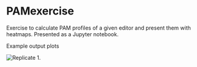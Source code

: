 # PAMexercise

Exercise to calculate PAM profiles of a given editor and present them with heatmaps.
Presented as a Jupyter notebook.

Example output plots

![Replicate 1.]([[https://github.com/AndreaGarofoli/PAMexercise/blob/main/heatmap_rep1.png](https://github.com/AndreaGarofoli/PAMexercise/blob/main/heatmap_rep1.png?raw=true)])
